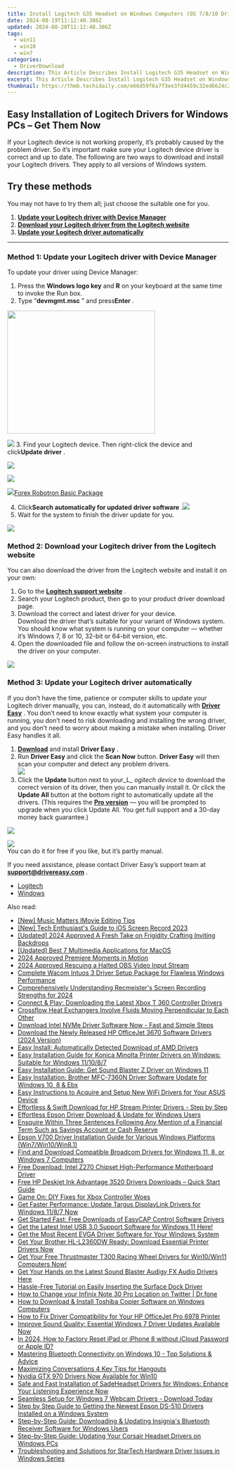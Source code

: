 ```yaml
---
title: Install Logitech G35 Headset on Windows Computers (OS 7/8/10 Driver Downloads)
date: 2024-08-19T11:12:40.386Z
updated: 2024-08-20T11:12:40.386Z
tags:
  - win11
  - win10
  - win7
categories:
  - DriverDownload
description: This Article Describes Install Logitech G35 Headset on Windows Computers (OS 7/8/10 Driver Downloads)
excerpt: This Article Describes Install Logitech G35 Headset on Windows Computers (OS 7/8/10 Driver Downloads)
thumbnail: https://thmb.techidaily.com/e66d59f6a7f3ee3fd4459c32ed6624c2f6ec71360ee07a6e8330c6bbedc03c6e.jpg
---
```


## Easy Installation of Logitech Drivers for Windows PCs – Get Them Now

If your Logitech device is not working properly, it’s probably caused by the problem driver. So it’s important make sure your Logitech device driver is correct and up to date. The following are two ways to download and install your Logitech drivers. They apply to all versions of Windows system.

## Try these methods

You may not have to try them all; just choose the suitable one for you.

1. [**Update your Logitech driver with Device Manager**](https://tools.techidaily.com/drivereasy/download/)
2. [**Download your Logitech driver from the Logitech website**](https://tools.techidaily.com/drivereasy/download/)
3. [**Update your Logitech driver automatically**](https://tools.techidaily.com/drivereasy/download/)

---

### Method 1: Update your Logitech driver with Device Manager

To update your driver using Device Manager:

1. Press the **Windows logo key** and **R** on your keyboard at the same time to invoke the Run box.
2. Type “**devmgmt.msc** ” and press**Enter** .  
<!-- affiliate ads begin -->
<a href="https://laganoo.pxf.io/c/5597632/1657397/16446" target="_top" id="1657397"><img src="//a.impactradius-go.com/display-ad/16446-1657397" border="0" alt="" width="336" height="280"/></a><img height="0" width="0" src="https://imp.pxf.io/i/5597632/1657397/16446" style="position:absolute;visibility:hidden;" border="0" />
<!-- affiliate ads end -->
![](https://images.drivereasy.com/wp-content/uploads/2018/12/img_5c1236ba82cd2.png)
3. Find your Logitech device. Then right-click the device and click**Update driver** .  
<!-- affiliate ads begin -->
<a href="https://estore.macxdvd.com/order/checkout.php?PRODS=4526659&QTY=1&AFFILIATE=108875&CART=1"><img src="https://www.macxdvd.com/affiliate/new-banner/vcp-500x500.jpg" border="0"></a>
<!-- affiliate ads end -->
![](https://images.drivereasy.com/wp-content/uploads/2018/12/img_5c12391c4150d.jpg)
<!-- affiliate ads begin -->
<a href="https://secure.2checkout.com/order/checkout.php?PRODS=4726960&QTY=1&AFFILIATE=108875&CART=1"><img src="https://secure.avangate.com/images/merchant/5f4f7141b65a730b4efb0e0d51f63e94/products/forexrobotronbox.gif" border="0">Forex Robotron Basic Package</a>
<!-- affiliate ads end -->
4. Click**Search automatically for updated driver software** .![](https://images.drivereasy.com/wp-content/uploads/2018/12/img_5c12388b6b361.jpg)
5. Wait for the system to finish the driver update for you.

<!-- affiliate ads begin -->
<a href="https://secure.2checkout.com/order/checkout.php?PRODS=19080710&QTY=1&AFFILIATE=108875&CART=1"><img src="https://smart-seo-tool.com/images/SmartSEOAuditorBox.png" border="0"></a>
<!-- affiliate ads end -->
### Method 2: Download your Logitech driver from the Logitech website

 You can also download the driver from the Logitech website and install it on your own:

1. Go to the **[Logitech support website](http://support.logitech.com/en%5Fus/home)**  .
2. Search your Logitech product, then go to your product driver download page.
3. Download the correct and latest driver for your device.  
 Download the driver that’s suitable for your variant of Windows system. You should know what system is running on your computer — whether it’s Windows 7, 8 or 10, 32-bit or 64-bit version, etc.
4. Open the downloaded file and follow the on-screen instructions to install the driver on your computer.

<!-- affiliate ads begin -->
<a href="https://estore.winxdvd.com/order/checkout.php?PRODS=4081991&QTY=1&AFFILIATE=108875&CART=1"><img src="https://www.winxdvd.com/affiliate/new-banner/wt-500x500.jpg" border="0"></a>
<!-- affiliate ads end -->
### Method 3: Update your Logitech driver automatically

 If you don’t have the time, patience or computer skills to update your Logitech driver manually, you can, instead, do it automatically with **[Driver Easy](https://tools.techidaily.com/drivereasy/download/)**  . You don’t need to know exactly what system your computer is running, you don’t need to risk downloading and installing the wrong driver, and you don’t need to worry about making a mistake when installing. Driver Easy handles it all.

1. [**Download**](https://tools.techidaily.com/drivereasy/download/) and install **Driver Easy** .
2. Run **Driver Easy** and click the **Scan Now** button. **Driver Easy**  will then scan your computer and detect any problem drivers.  
![](https://images.drivereasy.com/wp-content/uploads/2018/10/img_5bd0366bd75a4.jpg)
3. Click the **Update**  button next to your_L_ _ogitech device_ to download the correct version of its driver, then you can manually install it. Or click the **Update All**  button at the bottom right to automatically update all the drivers. (This requires the **[Pro version](https://tools.techidaily.com/drivereasy/download/)**  — you will be prompted to upgrade when you click Update All. You get full support and a 30-day money back guarantee.)  
<!-- affiliate ads begin -->
<a href="https://store.massmailsoftware.com/order/checkout.php?PRODS=2069351&QTY=1&AFFILIATE=108875&CART=1"><img src="https://secure.avangate.com/images/merchant/dc87c13749315c7217cdc4ac692e704c/banera_for_partners-24_%282%29.jpg" border="0"></a>
<!-- affiliate ads end -->
![](https://images.drivereasy.com/wp-content/uploads/2018/12/img_5c123b354cfcd.jpg)  
 You can do it for free if you like, but it’s partly manual.

 If you need assistance, please contact Driver Easy’s support team at **[support@drivereasy.com](https://tools.techidaily.com/drivereasy/download/)**  .

* [Logitech](https://tools.techidaily.com/drivereasy/download/)
* [Windows](https://tools.techidaily.com/drivereasy/download/)

<ins class="adsbygoogle"
     style="display:block"
     data-ad-format="autorelaxed"
     data-ad-client="ca-pub-7571918770474297"
     data-ad-slot="1223367746"></ins>



<ins class="adsbygoogle"
     style="display:block"
     data-ad-client="ca-pub-7571918770474297"
     data-ad-slot="8358498916"
     data-ad-format="auto"
     data-full-width-responsive="true"></ins>

<span class="atpl-alsoreadstyle">Also read:</span>
<div><ul>
<li><a href="https://extra-skills.techidaily.com/new-music-matters-imovie-editing-tips/"><u>[New] Music Matters  IMovie Editing Tips</u></a></li>
<li><a href="https://screen-activity-recording.techidaily.com/new-tech-enthusiasts-guide-to-ios-screen-record-2023/"><u>[New] Tech Enthusiast's Guide to iOS Screen Record 2023</u></a></li>
<li><a href="https://youtube-sure.techidaily.com/ed-2024-approved-a-fresh-take-on-frigidity-crafting-inviting-backdrops/"><u>[Updated] 2024 Approved  A Fresh Take on Frigidity  Crafting Inviting Backdrops</u></a></li>
<li><a href="https://vp-tips.techidaily.com/updated-best-7-multimedia-applications-for-macos/"><u>[Updated] Best 7 Multimedia Applications for MacOS</u></a></li>
<li><a href="https://extra-approaches.techidaily.com/2024-approved-premiere-moments-in-motion/"><u>2024 Approved  Premiere Moments in Motion</u></a></li>
<li><a href="https://screen-sharing-recording.techidaily.com/2024-approved-rescuing-a-halted-obs-video-input-stream/"><u>2024 Approved  Rescuing a Halted OBS Video Input Stream</u></a></li>
<li><a href="https://hardware-help.techidaily.com/complete-wacom-intuos-3-driver-setup-package-for-flawless-windows-performance/"><u>Complete Wacom Intuos 3 Driver Setup Package for Flawless Windows Performance</u></a></li>
<li><a href="https://screen-mirroring-recording.techidaily.com/comprehensively-understanding-recmeisters-screen-recording-strengths-for-2024/"><u>Comprehensively Understanding Recmeister's Screen Recording Strengths for 2024</u></a></li>
<li><a href="https://hardware-help.techidaily.com/connect-and-play-downloading-the-latest-xbox-t-360-controller-drivers/"><u>Connect & Play: Downloading the Latest Xbox T 360 Controller Drivers</u></a></li>
<li><a href="https://hardware-help.techidaily.com/crossflow-heat-exchangers-involve-fluids-moving-perpendicular-to-each-other/"><u>Crossflow Heat Exchangers Involve Fluids Moving Perpendicular to Each Other</u></a></li>
<li><a href="https://hardware-help.techidaily.com/download-intel-nvme-driver-software-now-fast-and-simple-steps/"><u>Download Intel NVMe Driver Software Now - Fast and Simple Steps</u></a></li>
<li><a href="https://hardware-help.techidaily.com/download-the-newly-released-hp-officejet-3670-software-drivers-2024-version/"><u>Download the Newly Released HP OfficeJet 3670 Software Drivers (2024 Version)</u></a></li>
<li><a href="https://hardware-help.techidaily.com/easy-install-automatically-detected-download-of-amd-drivers/"><u>Easy Install: Automatically Detected Download of AMD Drivers</u></a></li>
<li><a href="https://hardware-help.techidaily.com/easy-installation-guide-for-konica-minolta-printer-drivers-on-windows-suitable-for-windows-111087/"><u>Easy Installation Guide for Konica Minolta Printer Drivers on Windows: Suitable for Windows 11/10/8/7</u></a></li>
<li><a href="https://hardware-help.techidaily.com/easy-installation-guide-get-sound-blaster-z-driver-on-windows-11/"><u>Easy Installation Guide: Get Sound Blaster Z Driver on Windows 11</u></a></li>
<li><a href="https://hardware-help.techidaily.com/easy-installation-brother-mfc-7360n-driver-software-update-for-windows-10-8-and-ebx/"><u>Easy Installation: Brother MFC-7360N Driver Software Update for Windows 10, 8 & Ebx</u></a></li>
<li><a href="https://hardware-help.techidaily.com/easy-instructions-to-acquire-and-setup-new-wifi-drivers-for-your-asus-device/"><u>Easy Instructions to Acquire and Setup New WiFi Drivers for Your ASUS Device</u></a></li>
<li><a href="https://hardware-help.techidaily.com/effortless-and-swift-download-for-hp-stream-printer-drivers-step-by-step/"><u>Effortless & Swift Download for HP Stream Printer Drivers - Step by Step</u></a></li>
<li><a href="https://hardware-help.techidaily.com/effortless-epson-driver-download-and-update-for-windows-users/"><u>Effortless Epson Driver Download & Update for Windows Users</u></a></li>
<li><a href="https://hardware-help.techidaily.com/1722970790319-ensquire-within-three-sentences-following-any-mention-of-a-financial-term-such-as-savings-account-or-cash-reserve/"><u>Ensquire Within Three Sentences Following Any Mention of a Financial Term Such as Savings Account or Cash Reserve</u></a></li>
<li><a href="https://hardware-help.techidaily.com/epson-v700-driver-installation-guide-for-various-windows-platforms-win7win10win81/"><u>Epson V700 Driver Installation Guide for Various Windows Platforms (Win7/Win10/Win8.1)</u></a></li>
<li><a href="https://hardware-help.techidaily.com/find-and-download-compatible-broadcom-drivers-for-windows-11-8-or-windows-7-computers/"><u>Find and Download Compatible Broadcom Drivers for Windows 11, 8, or Windows 7 Computers</u></a></li>
<li><a href="https://hardware-help.techidaily.com/free-download-intel-z270-chipset-high-performance-motherboard-driver/"><u>Free Download: Intel Z270 Chipset High-Performance Motherboard Driver</u></a></li>
<li><a href="https://hardware-help.techidaily.com/free-hp-deskjet-ink-advantage-3520-drivers-downloads-quick-start-guide/"><u>Free HP Deskjet Ink Advantage 3520 Drivers Downloads – Quick Start Guide</u></a></li>
<li><a href="https://games-able.techidaily.com/game-on-diy-fixes-for-xbox-controller-woes/"><u>Game On: DIY Fixes for Xbox Controller Woes</u></a></li>
<li><a href="https://hardware-help.techidaily.com/1722975023271-get-faster-performance-update-targus-displaylink-drivers-for-windows-1187-now/"><u>Get Faster Performance: Update Targus DisplayLink Drivers for Windows 11/8/7 Now</u></a></li>
<li><a href="https://hardware-help.techidaily.com/get-started-fast-free-downloads-of-easycap-control-software-drivers/"><u>Get Started Fast: Free Downloads of EasyCAP Control Software Drivers</u></a></li>
<li><a href="https://hardware-help.techidaily.com/get-the-latest-intel-usb-30-support-software-for-windows-11-here/"><u>Get the Latest Intel USB 3.0 Support Software for Windows 11 Here!</u></a></li>
<li><a href="https://hardware-help.techidaily.com/get-the-most-recent-evga-driver-software-for-your-windows-system/"><u>Get the Most Recent EVGA Driver Software for Your Windows System</u></a></li>
<li><a href="https://hardware-help.techidaily.com/get-your-brother-hl-l2360dw-ready-download-essential-printer-drivers-now/"><u>Get Your Brother HL-L2360DW Ready: Download Essential Printer Drivers Now</u></a></li>
<li><a href="https://hardware-help.techidaily.com/get-your-free-thrustmaster-t300-racing-wheel-drivers-for-win10win11-computers-now/"><u>Get Your Free Thrustmaster T300 Racing Wheel Drivers for Win10/Win11 Computers Now!</u></a></li>
<li><a href="https://hardware-help.techidaily.com/1722978087351-get-your-hands-on-the-latest-sound-blaster-audigy-fx-audio-drivers-here/"><u>Get Your Hands on the Latest Sound Blaster Audigy FX Audio Drivers Here</u></a></li>
<li><a href="https://hardware-help.techidaily.com/hassle-free-tutorial-on-easily-inserting-the-surface-dock-driver/"><u>Hassle-Free Tutorial on Easily Inserting the Surface Dock Driver</u></a></li>
<li><a href="https://location-social.techidaily.com/how-to-change-your-infinix-note-30-pro-location-on-twitter-drfone-by-drfone-virtual-android/"><u>How to Change your Infinix Note 30 Pro Location on Twitter | Dr.fone</u></a></li>
<li><a href="https://hardware-help.techidaily.com/how-to-download-and-install-toshiba-copier-software-on-windows-computers/"><u>How to Download & Install Toshiba Copier Software on Windows Computers</u></a></li>
<li><a href="https://hardware-help.techidaily.com/how-to-fix-driver-compatibility-for-your-hp-officejet-pro-6978-printer/"><u>How to Fix Driver Compatibility for Your HP OfficeJet Pro 6978 Printer</u></a></li>
<li><a href="https://hardware-help.techidaily.com/improve-sound-quality-essential-windows-7-driver-updates-available-now/"><u>Improve Sound Quality: Essential Windows 7 Driver Updates Available Now</u></a></li>
<li><a href="https://activate-lock.techidaily.com/in-2024-how-to-factory-reset-ipad-or-iphone-8-without-icloud-password-or-apple-id-by-drfone-ios/"><u>In 2024, How to Factory Reset iPad or iPhone 8 without iCloud Password or Apple ID?</u></a></li>
<li><a href="https://hardware-help.techidaily.com/mastering-bluetooth-connectivity-on-windows-10-top-solutions-and-advice/"><u>Mastering Bluetooth Connectivity on Windows 10 - Top Solutions & Advice</u></a></li>
<li><a href="https://screen-sharing-recording.techidaily.com/maximizing-conversations-4-key-tips-for-hangouts/"><u>Maximizing Conversations  4 Key Tips for Hangouts</u></a></li>
<li><a href="https://driver-install.techidaily.com/nvidia-gtx-970-drivers-now-available-for-win10/"><u>Nvidia GTX 970 Drivers Now Available for Win10</u></a></li>
<li><a href="https://hardware-help.techidaily.com/1722977378894-safe-and-fast-installation-of-sadeheadset-drivers-for-windows-enhance-your-listening-experience-now/"><u>Safe and Fast Installation of SadeHeadset Drivers for Windows: Enhance Your Listening Experience Now</u></a></li>
<li><a href="https://hardware-help.techidaily.com/seamless-setup-for-windows-7-webcam-drivers-download-today/"><u>Seamless Setup for Windows 7 Webcam Drivers - Download Today</u></a></li>
<li><a href="https://hardware-help.techidaily.com/step-by-step-guide-to-getting-the-newest-epson-ds-510-drivers-installed-on-a-windows-system/"><u>Step by Step Guide to Getting the Newest Epson DS-510 Drivers Installed on a Windows System</u></a></li>
<li><a href="https://hardware-help.techidaily.com/step-by-step-guide-downloading-and-updating-insignias-bluetooth-receiver-software-for-windows-users/"><u>Step-by-Step Guide: Downloading & Updating Insignia's Bluetooth Receiver Software for Windows Users</u></a></li>
<li><a href="https://hardware-help.techidaily.com/step-by-step-guide-updating-your-corsair-headset-drivers-on-windows-pcs/"><u>Step-by-Step Guide: Updating Your Corsair Headset Drivers on Windows PCs</u></a></li>
<li><a href="https://hardware-help.techidaily.com/troubleshooting-and-solutions-for-startech-hardware-driver-issues-in-windows-series/"><u>Troubleshooting and Solutions for StarTech Hardware Driver Issues in Windows Series</u></a></li>
</ul></div>
